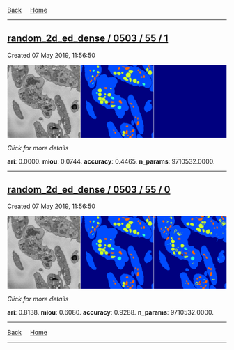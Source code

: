 
[Back](..)&nbsp;&nbsp;&nbsp;&nbsp;&nbsp;[Home](https://leapmanlab.github.io/snapshots)

---

<div class="summary"><a href="1"><h2>random_2d_ed_dense / 0503 / 55 / 1</h2></a><p>Created 07 May 2019, 11:56:50
</p><a href="1"><img src="1/media/summary.png" align="center"></a><p>
<i>Click for more details</i>
</p></div>

**ari**: 0.0000. **miou**: 0.0744. **accuracy**: 0.4465. **n_params**: 9710532.0000. 

---

<div class="summary"><a href="0"><h2>random_2d_ed_dense / 0503 / 55 / 0</h2></a><p>Created 07 May 2019, 11:56:50
</p><a href="0"><img src="0/media/summary.png" align="center"></a><p>
<i>Click for more details</i>
</p></div>

**ari**: 0.8138. **miou**: 0.6080. **accuracy**: 0.9288. **n_params**: 9710532.0000. 

---

[Back](..)&nbsp;&nbsp;&nbsp;&nbsp;&nbsp;[Home](https://leapmanlab.github.io/snapshots)

---